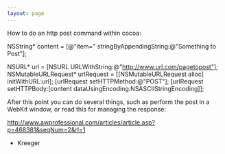 ```yaml
---
layout: page
---
```


 
How to do an http post command within cocoa:

    
 NSString* content = [@"item=" stringByAppendingString:@"Something to Post"];

  NSURL* url = [NSURL URLWithString:@"http://www.url.com/pagetopost"];
  NSMutableURLRequest* urlRequest = [[NSMutableURLRequest alloc] initWithURL:url];
  [urlRequest setHTTPMethod:@"POST"];
  [urlRequest setHTTPBody:[content dataUsingEncoding:NSASCIIStringEncoding]];


After this point you can do several things, such as perform the post in a
WebKit window, or read this for managing the response:

http://www.awprofessional.com/articles/article.asp?p=468381&seqNum=2&rl=1

- Kreeger
